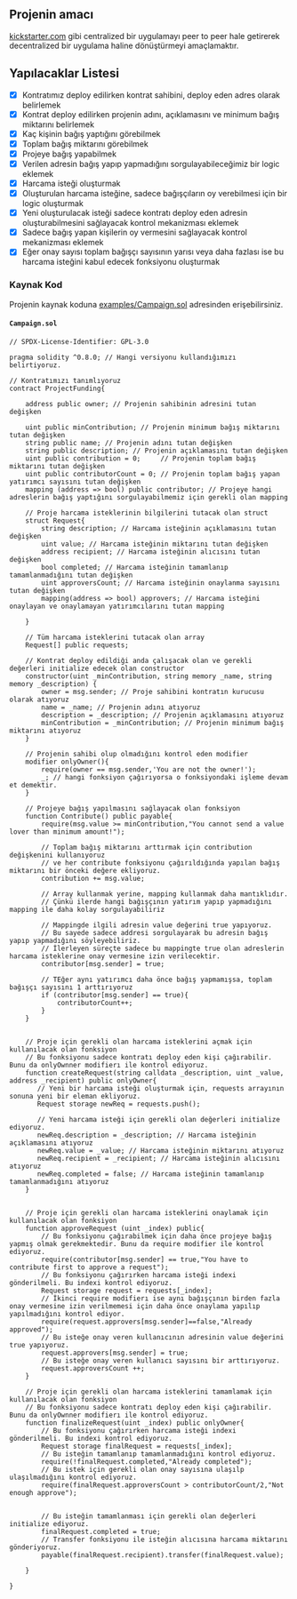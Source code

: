## Projenin amacı

 [kickstarter.com](https://www.kickstarter.com/) gibi centralized bir uygulamayı peer to peer hale getirerek decentralized bir uygulama haline dönüştürmeyi amaçlamaktır.

## Yapılacaklar Listesi

- [x]  Kontratımız deploy edilirken kontrat sahibini, deploy eden adres olarak belirlemek
- [x]  Kontrat deploy edilirken projenin adını, açıklamasını ve minimum bağış miktarını belirlemek
- [x]  Kaç kişinin bağış yaptığını görebilmek
- [x]  Toplam bağış miktarını görebilmek
- [x]  Projeye bağış yapabilmek
- [x]  Verilen adresin bağış yapıp yapmadığını sorgulayabileceğimiz bir logic eklemek
- [x]  Harcama isteği oluşturmak
- [x]  Oluşturulan harcama isteğine, sadece bağışçıların oy verebilmesi için bir logic oluşturmak
- [x]  Yeni oluşturulacak isteği sadece kontratı deploy eden adresin oluşturabilmesini sağlayacak kontrol mekanizması eklemek
- [x]  Sadece bağış yapan kişilerin oy vermesini sağlayacak kontrol mekanizması eklemek
- [x]  Eğer onay sayısı toplam bağışçı sayısının yarısı veya daha fazlası ise bu harcama isteğini kabul edecek fonksiyonu oluşturmak

### Kaynak Kod

Projenin kaynak koduna [examples/Campaign.sol](examples/Campaign.sol) adresinden erişebilirsiniz.
#### **`Campaign.sol`**
```solidity
// SPDX-License-Identifier: GPL-3.0

pragma solidity ^0.8.0; // Hangi versiyonu kullandığımızı belirtiyoruz.

// Kontratımızı tanımlıyoruz
contract ProjectFunding{
        
    address public owner; // Projenin sahibinin adresini tutan değişken
    
    uint public minContribution; // Projenin minimum bağış miktarını tutan değişken
    string public name; // Projenin adını tutan değişken
    string public description; // Projenin açıklamasını tutan değişken
    uint public contribution = 0;     // Projenin toplam bağış miktarını tutan değişken
    uint public contributorCount = 0; // Projenin toplam bağış yapan yatırımcı sayısını tutan değişken
    mapping (address => bool) public contributor; // Projeye hangi adreslerin bağış yaptığını sorgulayabilmemiz için gerekli olan mapping    

    // Proje harcama isteklerinin bilgilerini tutacak olan struct
    struct Request{
        string description; // Harcama isteğinin açıklamasını tutan değişken
        uint value; // Harcama isteğinin miktarını tutan değişken
        address recipient; // Harcama isteğinin alıcısını tutan değişken
        bool completed; // Harcama isteğinin tamamlanıp tamamlanmadığını tutan değişken
        uint approversCount; // Harcama isteğinin onaylanma sayısını tutan değişken
        mapping(address => bool) approvers; // Harcama isteğini onaylayan ve onaylamayan yatırımcılarını tutan mapping
          
    }
    
    // Tüm harcama isteklerini tutacak olan array
    Request[] public requests;

    // Kontrat deploy edildiği anda çalışacak olan ve gerekli değerleri initialize edecek olan constructor
    constructor(uint _minContribution, string memory _name, string memory _description) {
        owner = msg.sender; // Proje sahibini kontratın kurucusu olarak atıyoruz
        name = _name; // Projenin adını atıyoruz
        description = _description; // Projenin açıklamasını atıyoruz
        minContribution = _minContribution; // Projenin minimum bağış miktarını atıyoruz
    }

    // Projenin sahibi olup olmadığını kontrol eden modifier  
    modifier onlyOwner(){
        require(owner == msg.sender,'You are not the owner!');
        _; // hangi fonksiyon çağırıyorsa o fonksiyondaki işleme devam et demektir.
    }
    
    // Projeye bağış yapılmasını sağlayacak olan fonksiyon
    function Contribute() public payable{
        require(msg.value >= minContribution,"You cannot send a value lover than minimum amount!");
                 
        // Toplam bağış miktarını arttırmak için contribution değişkenini kullanıyoruz 
        // ve her contribute fonksiyonu çağırıldığında yapılan bağış miktarını bir önceki değere ekliyoruz.
        contribution += msg.value;
        
        // Array kullanmak yerine, mapping kullanmak daha mantıklıdır.
        // Çünkü ilerde hangi bağışçının yatırım yapıp yapmadığını mapping ile daha kolay sorgulayabiliriz
        
        // Mappingde ilgili adresin value değerini true yapıyoruz. 
        // Bu sayede sadece addresi sorgulayarak bu adresin bağış yapıp yapmadığını söyleyebiliriz.
        // İlerleyen süreçte sadece bu mappingte true olan adreslerin harcama isteklerine onay vermesine izin verilecektir.
        contributor[msg.sender] = true;
      
        // TEğer aynı yatırımcı daha önce bağış yapmamışsa, toplam bağışçı sayısını 1 arttırıyoruz
        if (contributor[msg.sender] == true){
            contributorCount++;
        }
    }


    // Proje için gerekli olan harcama isteklerini açmak için kullanılacak olan fonksiyon
    // Bu fonksiyonu sadece kontratı deploy eden kişi çağırabilir. Bunu da onlyOwnner modifierı ile kontrol ediyoruz.
    function createRequest(string calldata _description, uint _value, address _recipient) public onlyOwner{
       // Yeni bir harcama isteği oluşturmak için, requests arrayının sonuna yeni bir eleman ekliyoruz.
       Request storage newReq = requests.push(); 

       // Yeni harcama isteği için gerekli olan değerleri initialize ediyoruz.
       newReq.description = _description; // Harcama isteğinin açıklamasını atıyoruz
       newReq.value = _value; // Harcama isteğinin miktarını atıyoruz
       newReq.recipient = _recipient; // Harcama isteğinin alıcısını atıyoruz
       newReq.completed = false; // Harcama isteğinin tamamlanıp tamamlanmadığını atıyoruz
    }  


    // Proje için gerekli olan harcama isteklerini onaylamak için kullanılacak olan fonksiyon
    function approveRequest (uint _index) public{
        // Bu fonksiyonu çağırabilmek için daha önce projeye bağış yapmış olmak gerekmektedir. Bunu da require modifier ile kontrol ediyoruz.
        require(contributor[msg.sender] == true,"You have to contribute first to approve a request");
        // Bu fonksiyonu çağırırken harcama isteği indexi gönderilmeli. Bu indexi kontrol ediyoruz.
        Request storage request = requests[_index];
        // İkinci require modifierı ise aynı bağışçının birden fazla onay vermesine izin verilmemesi için daha önce onaylama yapılıp yapılmadığını kontrol ediyor.
        require(request.approvers[msg.sender]==false,"Already approved");
        // Bu isteğe onay veren kullanıcının adresinin value değerini true yapıyoruz.
        request.approvers[msg.sender] = true;
        // Bu isteğe onay veren kullanıcı sayısını bir arttırıyoruz.
        request.approversCount ++;
    }

    // Proje için gerekli olan harcama isteklerini tamamlamak için kullanılacak olan fonksiyon
    // Bu fonksiyonu sadece kontratı deploy eden kişi çağırabilir. Bunu da onlyOwnner modifierı ile kontrol ediyoruz.
    function finalizeRequest(uint _index) public onlyOwner{
        // Bu fonksiyonu çağırırken harcama isteği indexi gönderilmeli. Bu indexi kontrol ediyoruz.
        Request storage finalRequest = requests[_index];
        // Bu isteğin tamamlanıp tamamlanmadığını kontrol ediyoruz.
        require(!finalRequest.completed,"Already completed");
        // Bu istek için gerekli olan onay sayısına ulaşılp ulaşılmadığını kontrol ediyoruz.
        require(finalRequest.approversCount > contributorCount/2,"Not enough approve");


        // Bu isteğin tamamlanması için gerekli olan değerleri initialize ediyoruz.
        finalRequest.completed = true;
        // Transfer fonksiyonu ile isteğin alıcısına harcama miktarını gönderiyoruz.
        payable(finalRequest.recipient).transfer(finalRequest.value);

    }

}
```
